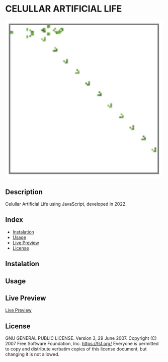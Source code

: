 # CELULLAR ARTIFICIAL LIFE

![CELULLAR ARTIFICIAL LIFE](./screenshot.gif)

## Description

Celullar Artificial Life using JavaScript, developed in 2022.

## Index

- [Instalation](#instalation)
- [Usage](#usage)
- [Live Preview](#live-preview)
- [License](#license)

## Instalation

## Usage

## Live Preview

[Live Preview](https://66ea13afae29c1b1bc1ab1f3--sparkling-hotteok-5cc55c.netlify.app/)

## License

GNU GENERAL PUBLIC LICENSE. Version 3, 29 June 2007. Copyright (C) 2007 Free Software Foundation, Inc. <https://fsf.org/> Everyone is permitted to copy and distribute verbatim copies of this license document, but changing it is not allowed.

